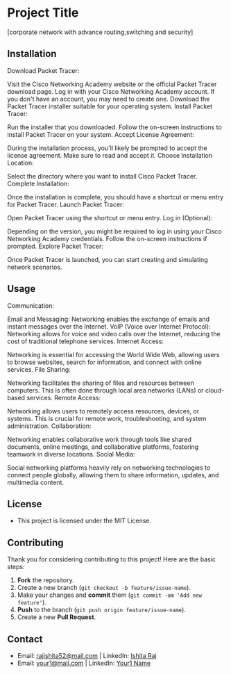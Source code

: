 # Project Title

[corporate network with advance routing,switching and security]

## Installation

Download Packet Tracer:

Visit the Cisco Networking Academy website or the official Packet Tracer download page.
Log in with your Cisco Networking Academy account. If you don't have an account, you may need to create one.
Download the Packet Tracer installer suitable for your operating system.
Install Packet Tracer:

Run the installer that you downloaded.
Follow the on-screen instructions to install Packet Tracer on your system.
Accept License Agreement:

During the installation process, you'll likely be prompted to accept the license agreement. Make sure to read and accept it.
Choose Installation Location:

Select the directory where you want to install Cisco Packet Tracer.
Complete Installation:

Once the installation is complete, you should have a shortcut or menu entry for Packet Tracer.
Launch Packet Tracer:

Open Packet Tracer using the shortcut or menu entry.
Log in (Optional):

Depending on the version, you might be required to log in using your Cisco Networking Academy credentials. Follow the on-screen instructions if prompted.
Explore Packet Tracer:

Once Packet Tracer is launched, you can start creating and simulating network scenarios.


## Usage

Communication:

Email and Messaging: Networking enables the exchange of emails and instant messages over the Internet.
VoIP (Voice over Internet Protocol): Networking allows for voice and video calls over the Internet, reducing the cost of traditional telephone services.
Internet Access:

Networking is essential for accessing the World Wide Web, allowing users to browse websites, search for information, and connect with online services.
File Sharing:

Networking facilitates the sharing of files and resources between computers. This is often done through local area networks (LANs) or cloud-based services.
Remote Access:

Networking allows users to remotely access resources, devices, or systems. This is crucial for remote work, troubleshooting, and system administration.
Collaboration:

Networking enables collaborative work through tools like shared documents, online meetings, and collaborative platforms, fostering teamwork in diverse locations.
Social Media:

Social networking platforms heavily rely on networking technologies to connect people globally, allowing them to share information, updates, and multimedia content.

## License
- This project is licensed under the MIT License. 

## Contributing
Thank you for considering contributing to this project! Here are the basic steps:
1. **Fork** the repository.
2. Create a new branch (`git checkout -b feature/issue-name`).
3. Make your changes and **commit** them (`git commit -am 'Add new feature'`).
4. **Push** to the branch (`git push origin feature/issue-name`).
5. Create a new **Pull Request**.

## Contact
- Email: [rajishita52@mail.com](mailto:your@mail.com) | LinkedIn: [Ishita Raj](https://www.linkedin.com/in/your-address/)
- Email: [your1@mail.com](mailto:your1@mail.com) | LinkedIn: [Your1 Name](https://www.linkedin.com/in/your-address2/)
